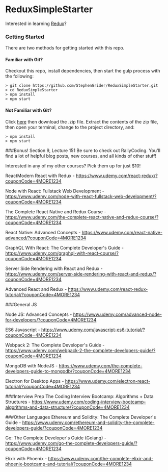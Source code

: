 # ReduxSimpleStarter

Interested in learning [Redux](https://www.udemy.com/react-redux/)?

### Getting Started

There are two methods for getting started with this repo.

#### Familiar with Git?
Checkout this repo, install dependencies, then start the gulp process with the following:

```
> git clone https://github.com/StephenGrider/ReduxSimpleStarter.git
> cd ReduxSimpleStarter
> npm install
> npm start
```

#### Not Familiar with Git?
Click [here](https://github.com/StephenGrider/ReactStarter/releases) then download the .zip file.  Extract the contents of the zip file, then open your terminal, change to the project directory, and:

```
> npm install
> npm start
```

###Bonus!
Section 9, Lecture 151
Be sure to check out RallyCoding.  You'll find a lot of helpful blog posts, new courses, and all kinds of other stuff!

Interested in any of my other courses?  Pick them up for just $10!

ReactModern React with Redux - https://www.udemy.com/react-redux/?couponCode=4MORE1234

Node with React: Fullstack Web Development - https://www.udemy.com/node-with-react-fullstack-web-development/?couponCode=4MORE1234

The Complete React Native and Redux Course - https://www.udemy.com/the-complete-react-native-and-redux-course/?couponCode=4MORE1234

React Native: Advanced Concepts - https://www.udemy.com/react-native-advanced/?couponCode=4MORE1234

GraphQL With React: The Complete Developer's Guide - https://www.udemy.com/graphql-with-react-course/?couponCode=4MORE1234

Server Side Rendering with React and Redux - https://www.udemy.com/server-side-rendering-with-react-and-redux/?couponCode=4MORE1234

Advanced React and Redux - https://www.udemy.com/react-redux-tutorial/?couponCode=4MORE1234

###General JS

Node JS: Advanced Concepts - https://www.udemy.com/advanced-node-for-developers/?couponCode=4MORE1234

ES6 Javascript - https://www.udemy.com/javascript-es6-tutorial/?couponCode=4MORE1234

Webpack 2: The Complete Developer's Guide - https://www.udemy.com/webpack-2-the-complete-developers-guide/?couponCode=4MORE1234

MongoDB with NodeJS - https://www.udemy.com/the-complete-developers-guide-to-mongodb/?couponCode=4MORE1234

Electron for Desktop Apps - https://www.udemy.com/electron-react-tutorial/?couponCode=4MORE1234

###Interview Prep
The Coding Interview Bootcamp: Algorithms + Data Structures - https://www.udemy.com/coding-interview-bootcamp-algorithms-and-data-structure/?couponCode=4MORE1234

###Other Languages
Ethereum and Solidity: The Complete Developer's Guide - https://www.udemy.com/ethereum-and-solidity-the-complete-developers-guide/?couponCode=4MORE1234

Go: The Complete Developer's Guide (Golang) - https://www.udemy.com/go-the-complete-developers-guide/?couponCode=4MORE1234

Elixir with Phoenix - https://www.udemy.com/the-complete-elixir-and-phoenix-bootcamp-and-tutorial/?couponCode=4MORE1234
